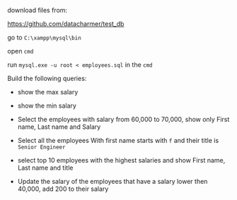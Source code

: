 
download files from:

https://github.com/datacharmer/test_db

go to `C:\xampp\mysql\bin`

open `cmd`

run `mysql.exe -u root < employees.sql` in the `cmd`  


Build the following queries:

- show the max salary
- show the min salary
- Select the employees with salary from 60,000 to 70,000, show only First name, Last name and Salary
- Select all the employees With first name starts with `f` and their title is `Senior Engineer`
- select top 10 employees with the highest salaries and show First name, Last name and title

- Update the salary of the employees that have a salary lower then 40,000, add 200 to their salary


